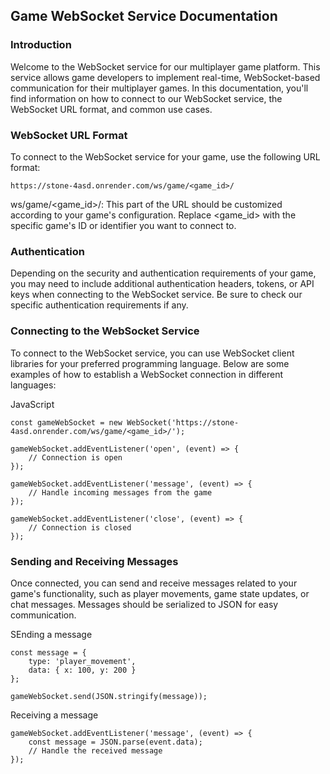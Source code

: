 ## Game WebSocket Service Documentation

### Introduction

Welcome to the WebSocket service for our multiplayer game platform. This service allows game developers to implement real-time, WebSocket-based communication for their multiplayer games. In this documentation, you'll find information on how to connect to our WebSocket service, the WebSocket URL format, and common use cases.

### WebSocket URL Format

To connect to the WebSocket service for your game, use the following URL format:
```
https://stone-4asd.onrender.com/ws/game/<game_id>/
```
ws/game/<game_id>/: This part of the URL should be customized according to your game's configuration. Replace <game_id> with the specific game's ID or identifier you want to connect to.

### Authentication

Depending on the security and authentication requirements of your game, you may need to include additional authentication headers, tokens, or API keys when connecting to the WebSocket service. Be sure to check our specific authentication requirements if any.

### Connecting to the WebSocket Service

To connect to the WebSocket service, you can use WebSocket client libraries for your preferred programming language. Below are some examples of how to establish a WebSocket connection in different languages:

JavaScript

```
const gameWebSocket = new WebSocket('https://stone-4asd.onrender.com/ws/game/<game_id>/');

gameWebSocket.addEventListener('open', (event) => {
    // Connection is open
});

gameWebSocket.addEventListener('message', (event) => {
    // Handle incoming messages from the game
});

gameWebSocket.addEventListener('close', (event) => {
    // Connection is closed
});
```

### Sending and Receiving Messages

Once connected, you can send and receive messages related to your game's functionality, such as player movements, game state updates, or chat messages. Messages should be serialized to JSON for easy communication.

SEnding a message
```
const message = {
    type: 'player_movement',
    data: { x: 100, y: 200 }
};

gameWebSocket.send(JSON.stringify(message));
```

Receiving a message
```
gameWebSocket.addEventListener('message', (event) => {
    const message = JSON.parse(event.data);
    // Handle the received message
});
```